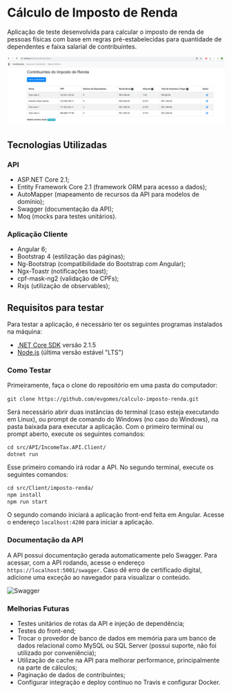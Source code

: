 # Cálculo de Imposto de Renda

Aplicação de teste desenvolvida para calcular o imposto de renda de pessoas físicas com base em regras pré-estabelecidas para quantidade de dependentes e faixa salarial de contribuintes.

![Aplicação](https://raw.githubusercontent.com/evgomes/calculo-imposto-renda/master/images/taxpayers-list.png)

## Tecnologias Utilizadas

### API
- ASP.NET Core 2.1;
- Entity Framework Core 2.1 (framework ORM para acesso a dados);
- AutoMapper (mapeamento de recursos da API para modelos de domínio);
- Swagger (documentação da API);
- Moq (mocks para testes unitários).

### Aplicação Cliente
- Angular 6;
- Bootstrap 4 (estilização das páginas);
- Ng-Bootstrap (compatibilidade do Bootstrap com Angular);
- Ngx-Toastr (notificações toast);
- cpf-mask-ng2 (validação de CPFs);
- Rxjs (utilização de observables);

## Requisitos para testar

Para testar a aplicação, é necessário ter os seguintes programas instalados na máquina:

- [.NET Core SDK](https://www.microsoft.com/net/download/dotnet-core/2.1) versão 2.1.5
- [Node.js](https://nodejs.org/en/download/) (última versão estável "LTS")

### Como Testar

Primeiramente, faça o clone do repositório em uma pasta do computador:

```git clone https://github.com/evgomes/calculo-imposto-renda.git```

Será necessário abrir duas instâncias do terminal (caso esteja executando em Linux), ou prompt de comando do Windows (no caso do Windows), na pasta baixada para executar a aplicação. Com o primeiro terminal ou prompt aberto, execute os seguintes comandos:

```
cd src/API/IncomeTax.API.Client/
dotnet run
```

Esse primeiro comando irá rodar a API. No segundo terminal, execute os seguintes comandos:

```
cd src/Client/imposto-renda/
npm install
npm run start
```

O segundo comando iniciará a aplicação front-end feita em Angular. Acesse o endereço ```localhost:4200``` para iniciar a aplicação.

### Documentação da API

A API possui documentação gerada automaticamente pelo Swagger. Para acessar, com a API rodando, acesse o endereço ```https://localhost:5001/swagger```. Caso dê erro de certificado digital, adicione uma exceção ao navegador para visualizar o conteúdo.

![Swagger](https://raw.githubusercontent.com/evgomes/calculo-imposto-renda/master/images/swagger-doc.png)

### Melhorias Futuras
- Testes unitários de rotas da API e injeção de dependência;
- Testes do front-end;
- Trocar o provedor de banco de dados em memória para um banco de dados relacional como MySQL ou SQL Server (possui suporte, não foi utilizado por conveniência);
- Utilização de cache na API para melhorar performance, principalmente na parte de cálculos;
- Paginação de dados de contribuintes;
- Configurar integração e deploy contínuo no Travis e configurar Docker.

